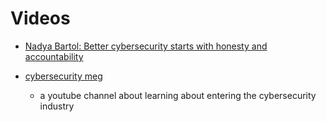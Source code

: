 # Videos

* [Nadya Bartol: Better cybersecurity starts with honesty and accountability](https://www.ted.com/talks/nadya_bartol_better_cybersecurity_starts_with_honesty_and_accountability#t-45778)
* [cybersecurity meg](https://www.youtube.com/channel/UCQiE6iIQr9bNSFaYcFgFYGw) 

  * a youtube channel about learning about entering the cybersecurity industry

